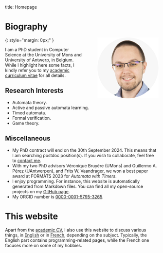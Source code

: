 title: Homepage

# Biography

<img style="float: right; max-width: 200px; margin-left: 50px; margin-bottom: 20px;" src="portrait.png"/>
{: style="margin: 0px;" }

I am a PhD student in Computer Science at the University of Mons and University of Antwerp, in Belgium.
While I highlight here some facts, I kindly refer you to my [academic curriculum vitae](academic/index.md) for all details.

## Research Interests

  * Automata theory.
  * Active and passive automata learning.
  * Timed automata.
  * Formal verification.
  * Game theory.

## Miscellaneous

  * My PhD contract will end on the 30th September 2024.
    This means that I am searching postdoc position(s).
    If you wish to collaborate, feel free to [contact me](email:gaetan.staquet@gmail.com).
  * With my two PhD advisors Véronique Bruyère (UMons) and Guillermo A. Pérez (UAntwerpen), and Frits W. Vaandrager, we won a best paper award at FORMATS 2023 for *Automata with Timers*.
  * I enjoy programming.
    For instance, this website is automatically generated from Markdown files.
    You can find all my open-source projects on my [GitHub page](https://github.com/DocSkellington).
  * My ORCID number is [0000-0001-5795-3265](https://orcid.org/0000-0001-5795-3265).

# This website

Apart from the [academic CV](academic/index.md), I also use this website to discuss various things, in [English](nonacademic/en/index.md) or in [French](nonacademic/fr/index.md), depending on the subject.
Typically, the English part contains programming-related pages, while the French one focuses more on some of my hobbies.